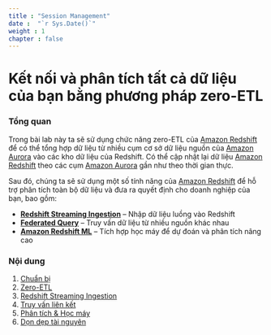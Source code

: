 ```yaml
---
title : "Session Management"
date :  "`r Sys.Date()`" 
weight : 1 
chapter : false
---
```

# Kết nối và phân tích tất cả dữ liệu của bạn bằng phương pháp zero-ETL

### Tổng quan

 Trong bài lab này ta sẽ sử dụng chức năng zero-ETL của [Amazon Redshift](https://aws.amazon.com/redshift/) để có thể tổng hợp dữ liệu từ nhiều cụm cơ sở dữ liệu nguồn của [Amazon Aurora](https://aws.amazon.com/rds/aurora/) vào các kho dữ liệu của Redshift. Có thể cập nhật lại dữ liệu [Amazon Redshift](https://aws.amazon.com/redshift/) theo các cụm [Amazon Aurora](https://aws.amazon.com/rds/aurora/) gần như theo thời gian thực.

Sau đó, chúng ta sẽ sử dụng một số tính năng của [Amazon Redshift](https://aws.amazon.com/redshift/) để hỗ trợ phân tích toàn bộ dữ liệu và đưa ra quyết định cho doanh nghiệp của bạn, bao gồm:

- [**Redshift Streaming Ingestion**](https://catalog.us-east-1.prod.workshops.aws/workshops/428641a0-1414-4fb7-8de6-a38c053ee19e/en-US/02streaming) – Nhập dữ liệu luồng vào Redshift  
- [**Federated Query**](https://catalog.us-east-1.prod.workshops.aws/workshops/428641a0-1414-4fb7-8de6-a38c053ee19e/en-US/03federated) – Truy vấn dữ liệu từ nhiều nguồn khác nhau  
- [**Amazon Redshift ML**](https://catalog.us-east-1.prod.workshops.aws/workshops/428641a0-1414-4fb7-8de6-a38c053ee19e/en-US/04redshiftml/02rml) – Tích hợp học máy để dự đoán và phân tích nâng cao  

### Nội dung
 1. [Chuẩn bị](1-Preparation/)
 2. [Zero-ETL](2-Zero-ETL/)
 3. [Redshift Streaming Ingestion](3-RedshiftStreamingIngestion/)
 4. [Truy vấn liên kết](4-FederatedQueries)
 5. [Phân tích & Học máy](5-Analytics&ML)
 6. [Dọn dẹp tài nguyên](6-cleanup/)
